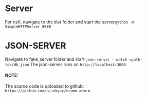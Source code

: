 # Server

For osX, navigate to the dist folder and start the server`python -m SimpleHTTPServer 8080`

# JSON-SERVER

Navigate to fake_server folder and start `json-server --watch <path-to>/db.json`
The json-server runs on `http://localhost:3000`

#### NOTE:
The source code is uploaded to github:		`https://github.com/ajinkyac/ecomm-admin`